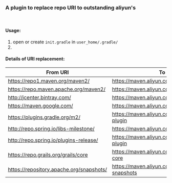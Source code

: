 ### A plugin to replace repo URI to outstanding aliyun's

<br/>

#### Usage:
1. open or create `init.gradle` in `user_home/.gradle/`
2. 



#### Details of URI replacement:

|From URI|To URI|
|  ----  | ----  |
|    https://repo1.maven.org/maven2/        |    https://maven.aliyun.com/repository/central    |
|    https://repo.maven.apache.org/maven2/        |    https://maven.aliyun.com/repository/central    |
|    http://jcenter.bintray.com/        |    https://maven.aliyun.com/repository/public    |
|    https://maven.google.com/        |    https://maven.aliyun.com/repository/google    |
|    https://plugins.gradle.org/m2/        |    https://maven.aliyun.com/repository/gradle-plugin    |
|    http://repo.spring.io/libs-milestone/        |    https://maven.aliyun.com/repository/spring    |
|    http://repo.spring.io/plugins-release/        |    https://maven.aliyun.com/repository/spring-plugin    |
|    https://repo.grails.org/grails/core        |    https://maven.aliyun.com/repository/grails-core    |
|    https://repository.apache.org/snapshots/        |    https://maven.aliyun.com/repository/apache-snapshots    |
